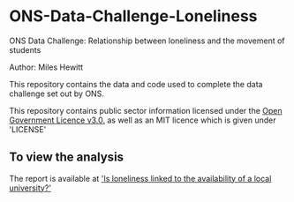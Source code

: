 # ONS-Data-Challenge-Loneliness
ONS Data Challenge: Relationship between loneliness and the movement of students

Author:
Miles Hewitt

This repository contains the data and code used to complete the data challenge set out by ONS.

This repository contains public sector information licensed under the [Open Government Licence v3.0.](http://www.nationalarchives.gov.uk/doc/open-government-licence/version/3/) as well as an MIT licence which is given under 'LICENSE'

## To view the analysis
The report is available at ['Is loneliness linked to the availability of a local university?'](https://www.mileshewitt.com/projects/lonelinessuniversity)

#
